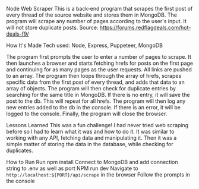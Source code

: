 Node Web Scraper
This is a back-end program that scrapes the first post of every thread of the source website and stores them in MongoDB. 
The program will scrape any number of pages according to the user's input. It will not store duplicate posts.
Source: https://forums.redflagdeals.com/hot-deals-f9/

How It's Made
Tech used: Node, Express, Puppeteer, MongoDB

The program first prompts the user to enter a number of pages to scrape. It then launches a browser and starts fetching hrefs for posts on the first page and continuing for as many pages as the user requests. 
All links are pushed to an array. The program then loops through the array of hrefs, scrapes specific data from the first post of every thread, and adds that data to an array of objects. 
The program will then check for duplicate entries by searching for the same title in MongoDB. If there is no entry, it will save the post to the db. This will repeat for all hrefs. 
The program will then log any new entries added to the db in the console. If there is an error, it will be logged to the console. Finally, the program will close the browser.

Lessons Learned
This was a fun challenge! I had never tried web scraping before so I had to learn what it was and how to do it. It was similar to working with any API, fetching data and manipulating it. Then it was a simple matter of 
storing the data in the database, while checking for duplicates. 

How to Run
Run npm install
Connect to MongoDB and add connection string to .env as well as port
NPM run dev
Navigate to `http://localhost:${PORT}/api/scrape` in the browser
Follow the prompts in the console
